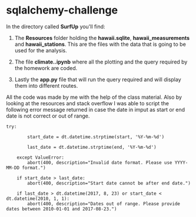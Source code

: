 # sqlalchemy-challenge

In the directory called **SurfUp** you'll find:

1. The **Resources** folder holding the **hawaii.sqlite**,  **hawaii_measurements** and **hawaii_stations**. This are the files with the data that is going to be used for the analysis.

2. The file **climate..ipynb** where all the plotting and the query required by the homework are coded.

3. Lastly the **app.py** file that will run the query required and will display them into different routes.

All the code was made by me with the help of the class material. Also by looking at the resources and stack overflow I was able to script the following error message returned in case the date in imput as start or end date is not correct or out of range.

```
try:
        
        start_date = dt.datetime.strptime(start, '%Y-%m-%d')  
        
        last_date = dt.datetime.strptime(end, '%Y-%m-%d') 
    
    except ValueError:
        abort(400, description="Invalid date format. Please use YYYY-MM-DD format.")

    if start_date > last_date:
        abort(400, description="Start date cannot be after end date.")

    if last_date > dt.datetime(2017, 8, 23) or start_date < dt.datetime(2010, 1, 1):
        abort(400, description="Dates out of range. Please provide dates between 2010-01-01 and 2017-08-23.")
```
